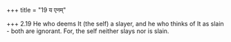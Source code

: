 +++
title = "19 य एनम्"

+++
2.19 He who deems It (the self) a slayer, and he who thinks of It as
slain - both are ignorant. For, the self neither slays nor is slain.
